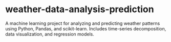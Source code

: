 # weather-data-analysis-prediction
A machine learning project for analyzing and predicting weather patterns using Python, Pandas, and scikit-learn. Includes time-series decomposition, data visualization, and regression models.
